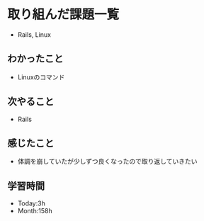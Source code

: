 # 取り組んだ課題一覧
- Rails, Linux
## わかったこと
- Linuxのコマンド
## 次やること
- Rails
## 感じたこと
- 体調を崩していたが少しずつ良くなったので取り返していきたい
## 学習時間
- Today:3h
- Month:158h
